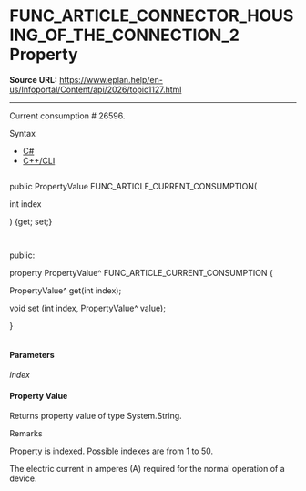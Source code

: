 # FUNC_ARTICLE_CONNECTOR_HOUSING_OF_THE_CONNECTION_2 Property

**Source URL:** https://www.eplan.help/en-us/Infoportal/Content/api/2026/topic1127.html

---

Current consumption # 26596.

Syntax

- [C#](#i-syntax-CS)
- [C++/CLI](#i-syntax-CPP2005)

```
```
public PropertyValue FUNC_ARTICLE_CURRENT_CONSUMPTION( 

   int index

) {get; set;}
```
```

```
```
public:

property PropertyValue^ FUNC_ARTICLE_CURRENT_CONSUMPTION {

   PropertyValue^ get(int index);

   void set (int index, PropertyValue^ value);

}
```
```

#### Parameters

*index*

#### Property Value

Returns property value of type System.String.

Remarks

Property is indexed. Possible indexes are from 1 to 50.

The electric current in amperes (A) required for the normal operation of a device.

